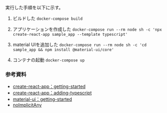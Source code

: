 実行した手順を以下に示す。

1. ビルドした
`docker-compose build`

1. アプリケーションを作成した
`docker-compose run --rm node sh -c 'npx create-react-app sample_app --template typescript'`

1. material UIを追加した
`docker-compose run --rm node sh -c 'cd sample_app && npm install @material-ui/core'`

1. コンテナの起動
`docker-compose up`

### 参考資料
- [create-react-app：getting-started](https://create-react-app.dev/docs/getting-started/)
- [create-react-app：adding-typescript](https://create-react-app.dev/docs/adding-typescript/)
- [material-ui：getting-started](https://material-ui.com/getting-started/installation/)
- [noImplicitAny](https://typescript-jp.gitbook.io/deep-dive/intro/noimplicitany)